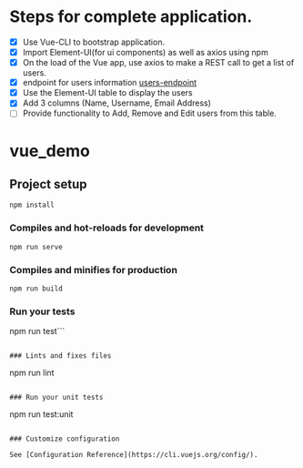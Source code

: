 # Steps for complete application.

- [x] Use Vue-CLI to bootstrap application.
- [x] Import Element-UI(for ui components) as well as axios using npm
- [x] On the load of the Vue app, use axios to make a REST call to get a list of users.
- [x] endpoint for users information [users-endpoint](https://jsonplaceholder.typicode.com/users)
- [x] Use the Element-UI table to display the users
- [x] Add 3 columns (Name, Username, Email Address)
- [ ] Provide functionality to Add, Remove and Edit users from this table.

# vue_demo

## Project setup

```
npm install
```

### Compiles and hot-reloads for development

```
npm run serve
```

### Compiles and minifies for production

```
npm run build
```

### Run your tests

npm run test```

```

### Lints and fixes files

```

npm run lint

```

### Run your unit tests

```

npm run test:unit

```

### Customize configuration

See [Configuration Reference](https://cli.vuejs.org/config/).
```
